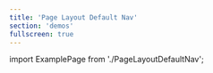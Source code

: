 ```yaml
---
title: 'Page Layout Default Nav'
section: 'demos'
fullscreen: true
---
```


import ExamplePage from './PageLayoutDefaultNav';

<ExamplePage />